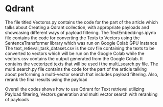 # Qdrant
The file titled Vectorss.py contains the code for the part of the article which talks about Creating a Qdrant collection, with appropriate payloads and showcasing different ways of payload filtering.
The TextEmbeddings.ipynb file contains the code for converting the Texts to Vectors using the SentenceTransformer library which was run on Google Colab GPU Instance
The text_retieval_task_dataset.csv is the csv file containing the texts to be converted to vectors which will be run on the Google Colab while the vectors.csv contains the output generated from the Google Colab. It contains the vectorized texts that will be used i the multi_search.py file.
The multi_search.py file contains the code for the part of the article talking about performing a multi-vector search that includes payload filtering. Also, rerank the final results using the payload


Overall the codes shows how to use Qdrant for Text retrieval utilizing Payload filtering, Vectors generation and multi vector search with reranking of payloads

